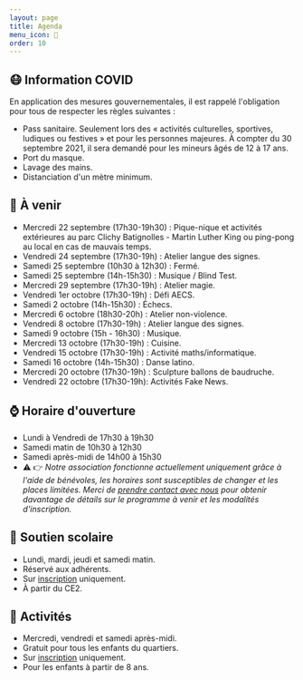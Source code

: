 ```yaml
---
layout: page
title: Agenda
menu_icon: 📅
order: 10
---
```


## 😷 Information COVID

En application des mesures gouvernementales, il est rappelé l'obligation pour tous de respecter les règles suivantes :
* Pass sanitaire. Seulement lors des « activités culturelles, sportives, ludiques ou festives » et pour les personnes majeures. À compter du 30 septembre 2021, il sera demandé pour les mineurs âgés de 12 à 17 ans.
* Port du masque.
* Lavage des mains.
* Distanciation d'un mètre minimum.

## 📝 À venir

* Mercredi 22 septembre (17h30-19h30) : Pique-nique et activités extérieures au parc Clichy Batignolles - Martin Luther King ou ping-pong au local en cas de mauvais temps.
* Vendredi 24 septembre (17h30-19h) : Atelier langue des signes.
* Samedi 25 septembre (10h30 à 12h30) : Fermé.
* Samedi 25 septembre (14h-15h30) : Musique / Blind Test.
* Mercredi 29 septembre (17h30-19h) : Atelier magie.
* Vendredi 1er octobre (17h30-19h) : Défi AECS.
* Samedi 2 octobre (14h-15h30) : Échecs.
* Mercredi 6 octobre (18h30-20h) : Atelier non-violence.
* Vendredi 8 octobre (17h30-19h) : Atelier langue des signes.
* Samedi 9 octobre (15h - 16h30) : Musique.
* Mercredi 13 octobre (17h30-19h) : Cuisine.
* Vendredi 15 octobre (17h30-19h) : Activité maths/informatique.
* Samedi 16 octobre (14h-15h30) : Danse latino.
* Mercredi 20 octobre (17h30-19h) : Sculpture ballons de baudruche.
* Vendredi 22 octobre (17h30-19h): Activités Fake News.

## ⌚ Horaire d'ouverture

* Lundi à Vendredi de 17h30 à 19h30
* Samedi matin de 10h30 à 12h30
* Samedi après-midi de 14h00 à 15h30
* ⚠️ 👉 *Notre association fonctionne actuellement uniquement grâce à l'aide de bénévoles, les horaires sont susceptibles de changer et les places limitées. Merci de [prendre contact avec nous](#footer) pour obtenir davantage de détails sur le programme à venir et les modalités d'inscription.*

## 🎒 Soutien scolaire

* Lundi, mardi, jeudi et samedi matin.
* Réservé aux adhérents.
* Sur [inscription](#footer) uniquement.
* À partir du CE2.

## 🎨 Activités

* Mercredi, vendredi et samedi après-midi.
* Gratuit pour tous les enfants du quartiers.
* Sur [inscription](#footer) uniquement.
* Pour les enfants à partir de 8 ans.
